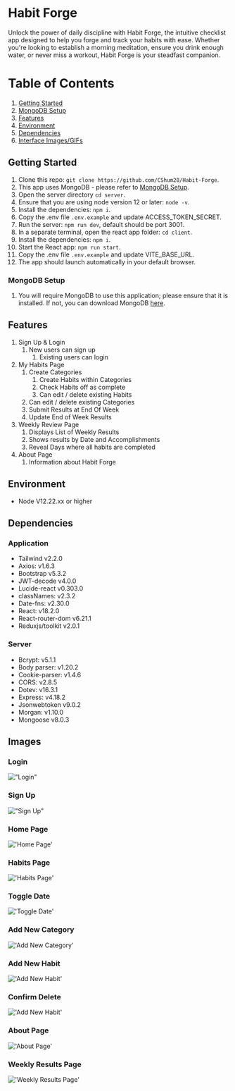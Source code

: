 # Habit Forge

Unlock the power of daily discipline with Habit Forge, the intuitive checklist app designed to help you forge and track your habits with ease. Whether you're looking to establish a morning meditation, ensure you drink enough water, or never miss a workout, Habit Forge is your steadfast companion.

# Table of Contents

1. [Getting Started](#getting-started)
2. [MongoDB Setup](#MongoDB-Setup)
3. [Features](#features)
4. [Environment](#environment)
5. [Dependencies](#dependencies)
6. [Interface Images/GIFs](#interface-imagesgifs)

## Getting Started

1. Clone this repo: `git clone https://github.com/CShum28/Habit-Forge`.
2. This app uses MongoDB - please refer to [MongoDB Setup](###MongoDB-Setup).
3. Open the server directory `cd server`.
4. Ensure that you are using node version 12 or later: `node -v`.
5. Install the dependencies: `npm i`.
6. Copy the .env file `.env.example` and update ACCESS_TOKEN_SECRET.
7. Run the server: `npm run dev`, default should be port 3001.
8. In a separate terminal, open the react app folder: `cd client`.
9. Install the dependencies: `npm i`.
10. Start the React app: `npm run start`.
11. Copy the .env file `.env.example` and update VITE_BASE_URL.
12. The app should launch automatically in your default browser.

### MongoDB Setup

1. You will require MongoDB to use this application; please ensure that it is installed. If not, you can download MongoDB [here](https://www.mongodb.com/).

## Features

1. Sign Up & Login
   1. New users can sign up
      1. Existing users can login
2. My Habits Page
   1. Create Categories
      1. Create Habits within Categories
      1. Check Habits off as complete
      1. Can edit / delete existing Habits
   2. Can edit / delete existing Categories
   3. Submit Results at End Of Week
   4. Update End of Week Results
3. Weekly Review Page
   1. Displays List of Weekly Results
   1. Shows results by Date and Accomplishments
   1. Reveal Days where all habits are completed
4. About Page
   1. Information about Habit Forge

## Environment

- Node V12.22.xx or higher

## Dependencies

### Application

- Tailwind v2.2.0
- Axios: v1.6.3
- Bootstrap v5.3.2
- JWT-decode v4.0.0
- Lucide-react v0.303.0
- classNames: v2.3.2
- Date-fns: v2.30.0
- React: v18.2.0
- React-router-dom v6.21.1
- Reduxjs/toolkit v2.0.1

### Server

- Bcrypt: v5.1.1
- Body parser: v1.20.2
- Cookie-parser: v1.4.6
- CORS: v2.8.5
- Dotev: v16.3.1
- Express: v4.18.2
- Jsonwebtoken v9.0.2
- Morgan: v1.10.0
- Mongoose v8.0.3

## Images

### Login

!["Login"](https://github.com/CShum28/Habit-Forge/blob/main/client/public/images/login.png)

### Sign Up

!["Sign Up"](https://github.com/CShum28/Habit-Forge/blob/main/client/public/images/sign-up.png)

### Home Page

!['Home Page'](https://github.com/CShum28/Habit-Forge/blob/main/client/public/images/home-page.png)

### Habits Page

!['Habits Page'](https://github.com/CShum28/Habit-Forge/blob/main/client/public/images/habits-page.png)

### Toggle Date

!['Toggle Date'](https://github.com/CShum28/Habit-Forge/blob/main/client/public/images/toggle-date.png)

### Add New Category

!['Add New Category'](https://github.com/CShum28/Habit-Forge/blob/main/client/public/images/add-category.png)

### Add New Habit

!['Add New Habit'](https://github.com/CShum28/Habit-Forge/blob/main/client/public/images/add-habit.png)

### Confirm Delete

!['Add New Habit'](https://github.com/CShum28/Habit-Forge/blob/main/client/public/images/confirm-delete.png)

### About Page

!['About Page'](https://github.com/CShum28/Habit-Forge/blob/main/client/public/images/about-page.png)

### Weekly Results Page

!['Weekly Results Page'](https://github.com/CShum28/Habit-Forge/blob/main/client/public/images/weekly-results.png)

